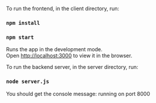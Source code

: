 To run the frontend, in the client directory, run:

### `npm install`
### `npm start`

Runs the app in the development mode.\
Open [http://localhost:3000](http://localhost:3000) to view it in the browser.

To run the backend server, in the server directory, run:

### `node server.js`

You should get the console message: running on port 8000
